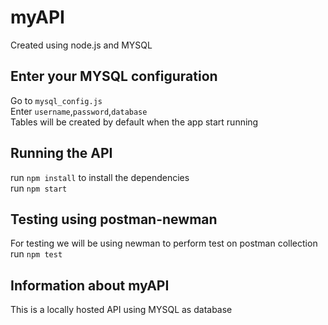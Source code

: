 # myAPI
Created using node.js and MYSQL

## Enter your MYSQL configuration
Go to `mysql_config.js` <br>
Enter `username`,`password`,`database` <br>
Tables will be created by default when the app start running
   

## Running the API
run `npm install` to install the dependencies<br>
run `npm start` <br>

## Testing using postman-newman
For testing we will be using newman to perform test on postman collection <br>
run `npm test`

## Information about myAPI
This is a locally hosted API using MYSQL as database 


